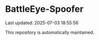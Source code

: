 # BattleEye-Spoofer

Last updated: 2025-07-03 18:55:56

This repository is automatically maintained.
